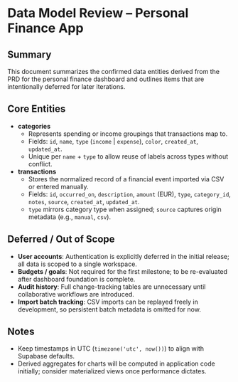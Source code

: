 # Data Model Review – Personal Finance App

## Summary
This document summarizes the confirmed data entities derived from the PRD for the personal finance dashboard and outlines items that are intentionally deferred for later iterations.

## Core Entities
- **categories**
  - Represents spending or income groupings that transactions map to.
  - Fields: `id`, `name`, `type` (`income` | `expense`), `color`, `created_at`, `updated_at`.
  - Unique per `name` + `type` to allow reuse of labels across types without conflict.
- **transactions**
  - Stores the normalized record of a financial event imported via CSV or entered manually.
  - Fields: `id`, `occurred_on`, `description`, `amount` (EUR), `type`, `category_id`, `notes`, `source`, `created_at`, `updated_at`.
  - `type` mirrors category type when assigned; `source` captures origin metadata (e.g., `manual`, `csv`).

## Deferred / Out of Scope
- **User accounts**: Authentication is explicitly deferred in the initial release; all data is scoped to a single workspace.
- **Budgets / goals**: Not required for the first milestone; to be re-evaluated after dashboard foundation is complete.
- **Audit history**: Full change-tracking tables are unnecessary until collaborative workflows are introduced.
- **Import batch tracking**: CSV imports can be replayed freely in development, so persistent batch metadata is omitted for now.

## Notes
- Keep timestamps in UTC (`timezone('utc', now())`) to align with Supabase defaults.
- Derived aggregates for charts will be computed in application code initially; consider materialized views once performance dictates.
